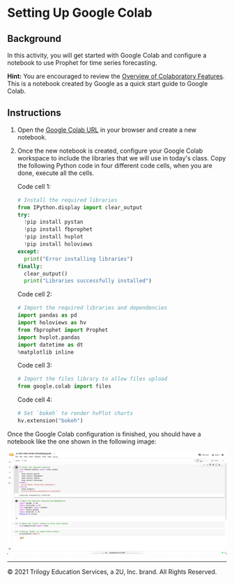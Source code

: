 # Setting Up Google Colab

## Background

In this activity, you will get started with Google Colab and configure a notebook to use Prophet for time series forecasting.

**Hint:** You are encouraged to review the [Overview of Colaboratory Features](https://colab.research.google.com/notebooks/basic_features_overview.ipynb). This is a notebook created by Google as a quick start guide to Google Colab.

## Instructions

1. Open the [Google Colab URL](https://colab.research.google.com/) in your browser and create a new notebook.

2. Once the new notebook is created, configure your Google Colab workspace to include the libraries that we will use in today's class. Copy the following Python code in four different code cells, when you are done, execute all the cells.

   Code cell 1:

   ```python
   # Install the required libraries
   from IPython.display import clear_output
   try:
     !pip install pystan
     !pip install fbprophet
     !pip install hvplot
     !pip install holoviews
   except:
     print("Error installing libraries")
   finally:
     clear_output()
     print("Libraries successfully installed")
   ```

   Code cell 2:

   ```python
   # Import the required libraries and dependencies
   import pandas as pd
   import holoviews as hv
   from fbprophet import Prophet
   import hvplot.pandas
   import datetime as dt
   %matplotlib inline
   ```

   Code cell 3:

   ```python
   # Import the files library to allow files upload
   from google.colab import files
   ```

   Code cell 4:

   ```python
   # Set `bokeh` to render hvPlot charts
   hv.extension("bokeh")
   ```

Once the Google Colab configuration is finished, you should have a notebook like the one shown in the following image:

![A screen capture shows the code needed to configure Google Colab.](Images/10-2-final-conf-colab.png)

---

© 2021 Trilogy Education Services, a 2U, Inc. brand. All Rights Reserved.
